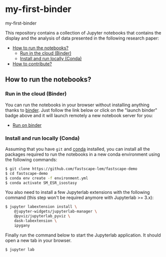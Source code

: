 # my-first-binder
my-first-binder

This repository contains a collection of Jupyter notebooks that contains the display and the analysis of data presented in the following research paper:


- [How to run the notebooks?](#how-to-run-the-notebooks)
    - [Run in the cloud (Binder)](#run-in-the-cloud-binder)
    - [Install and run locally (Conda)](#install-and-run-locally-conda)
- [How to contribute?](#how-to-contribute)

## How to run the notebooks?

### Run in the cloud (Binder)

You can run the notebooks in your browser without installing anything thanks to
[binder](https://mybinder.org/). Just follow the link below or click on the
"launch binder" badge above and it will launch remotely a new notebook server
for you:

- [Run on binder](https://mybinder.org/v2/gh/tth030/SM_ESR_isostasy/main?urlpath=lab)

### Install and run locally (Conda)

Assuming that you have `git` and [conda](https://conda.io/docs/index.html)
installed, you can install all the packages required to run the notebooks in a
new conda environment using the following commands:

```bash
$ git clone https://github.com/fastscape-lem/fastscape-demo
$ cd fastscape-demo
$ conda env create -f environment.yml
$ conda activate SM_ESR_isostasy
```

You also need to install a few Jupyterlab extensions with the following command
(this step won't be required anymore with Jupyterlab >= 3.x):

```bash
$ jupyter labextension install \
    @jupyter-widgets/jupyterlab-manager \
    @pyviz/jupyterlab_pyviz \
    dask-labextension \
    ipygany
```

Finally run the command below to start the Jupyterlab application. It should
open a new tab in your browser.

```bash
$ jupyter lab
```
